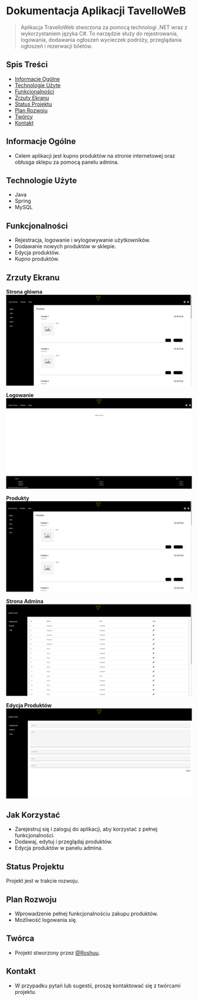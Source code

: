 # Dokumentacja Aplikacji TavelloWeB
 
> Aplikacja TravelloWeb stworzona za pomocą technologi .NET wraz z wykorzystaniem języka C#. To narzędzie służy do rejestrowania, logowania, dodawania ogłoszeń wycieczek podróży, przeglądania ogłoszeń i rezerwacji biletów.
 
## Spis Treści
* [Informacje Ogólne](#informacje-ogólne)
* [Technologie Użyte](#technologie-użyte)
* [Funkcjonalności](#funkcjonalności)
* [Zrzuty Ekranu](#zrzuty-ekranu)
* [Status Projektu](#status-projektu)
* [Plan Rozwoju](#plan-rozwoju)
* [Twórcy](#twórcy)
* [Kontakt](#kontakt)
 
## Informacje Ogólne
- Celem aplikacji jest kupno produktów na stronie internetowej oraz obłusga sklepu za pomocą panelu admina.
 
## Technologie Użyte
- Java
- Spring
- MySQL
 
## Funkcjonalności
- Rejestracja, logowanie i wylogowywanie użytkowników.
- Dodawanie nowych produktów w sklepie.
- Edycja produktów.
- Kupno produktów.

 
## Zrzuty Ekranu

**Strona główna**
![Strona główna](screenshots/main-page.PNG)

**Logowanie**
![Logowanie](screenshots/login-page.PNG)

**Produkty**
![Lista Wycieczek](screenshots/products-page.PNG)

**Strona Admina**
![Dane Wycieczki](screenshots/admin-page.PNG)

**Edycja Produktów**
![Koszyk Produktów](screenshots/productediting-page.PNG)


 

 
## Jak Korzystać
- Zarejestruj się i zaloguj do aplikacji, aby korzystać z pełnej funkcjonalności.
- Dodawaj, edytuj i przeglądaj produktów.
- Edycja produktów w panelu admina.
 
## Status Projektu
Projekt jest w trakcie rozwoju.
 
## Plan Rozwoju
- Wprowadzenie pełnej funkcjonalnościu zakupu produktów.
- Możliwość logowania się.
 
## Twórca
- Projekt stworzony przez [@Roshuu](https://github.com/Roshuu).
 
## Kontakt
- W przypadku pytań lub sugestii, proszę kontaktować się z twórcami projektu.
